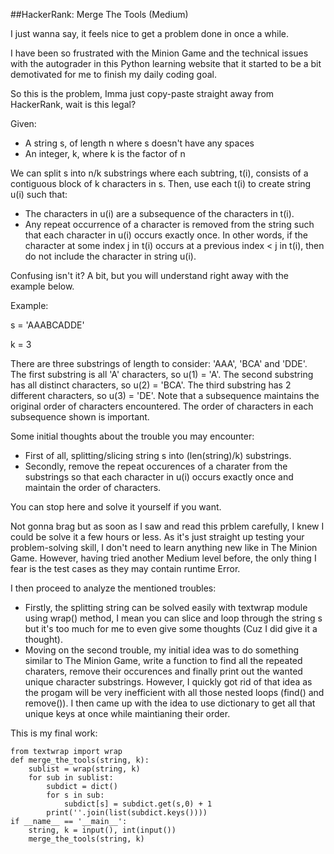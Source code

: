 ##HackerRank: Merge The Tools (Medium)

I just wanna say, it feels nice to get a problem done in once a while.

I have been so frustrated with the Minion Game and the technical issues with the autograder in this Python learning website that it started to be a bit demotivated for me to finish my daily coding goal.

So this is the problem, Imma just copy-paste straight away from HackerRank, wait is this legal?

Given:

- A string s, of length n where s doesn't have any spaces
- An integer, k, where k is the factor of n

We can split s into n/k substrings where each subtring, t(i), consists of a contiguous block of k characters in s. Then, use each t(i) to create string u(i) such that:

- The characters in u(i) are a subsequence of the characters in t(i).
- Any repeat occurrence of a character is removed from the string such that each character in u(i) occurs exactly once. In other words, if the character at some index j in t(i) occurs at a previous index < j in t(i), then do not include the character in string u(i).

Confusing isn't it? A bit, but you will understand right away with the example below.

Example:

s = 'AAABCADDE'

k = 3

There are three substrings of length  to consider: 'AAA', 'BCA' and 'DDE'. The first substring is all 'A' characters, so u(1) = 'A'. The second substring has all distinct characters, so u(2) = 'BCA'. The third substring has 2 different characters, so u(3) = 'DE'. Note that a subsequence maintains the original order of characters encountered. The order of characters in each subsequence shown is important.

Some initial thoughts about the trouble you may encounter:

- First of all, splitting/slicing string s into (len(string)/k) substrings.
- Secondly, remove the repeat occurences of a charater from the substrings so that each character in u(i) occurs exactly once and maintain the order of characters.

You can stop here and solve it yourself if you want.

Not gonna brag but as soon as I saw and read this prblem carefully, I knew I could be solve it a few hours or less. As it's just straight up testing your problem-solving skill, I don't need to learn anything new like in The Minion Game. However, having tried another Medium level before, the only thing I fear is the test cases as they may contain runtime Error.

I then proceed to analyze the mentioned troubles:

- Firstly, the splitting string can be solved easily with textwrap module using wrap() method, I mean you can slice and loop through the string s but it's too much for me to even give some thoughts (Cuz I did give it a thought).
- Moving on the second trouble, my initial idea was to do something similar to The Minion Game, write a function to find all the repeated charaters, remove their occurences and finally print out the wanted unique character substrings. However, I quickly got rid of that idea as the progam will be very inefficient with all those nested loops (find() and remove()). I then came up with the idea to use dictionary to get all that unique keys at once while maintianing their order.

This is my final work:
```
from textwrap import wrap
def merge_the_tools(string, k):
    sublist = wrap(string, k)
    for sub in sublist:
        subdict = dict()
        for s in sub:
            subdict[s] = subdict.get(s,0) + 1
        print(''.join(list(subdict.keys())))
if __name__ == '__main__':
    string, k = input(), int(input())
    merge_the_tools(string, k)
```



